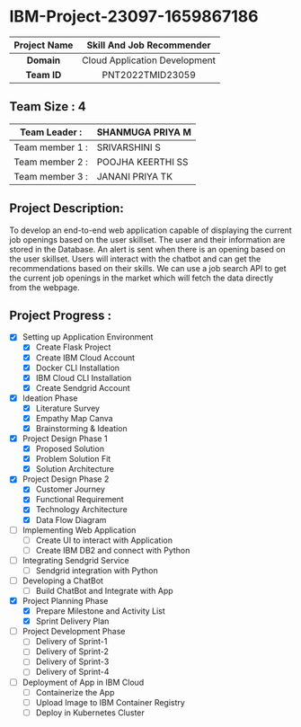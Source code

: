 # IBM-Project-23097-1659867186


|      **Project Name**     | Skill And Job Recommender |
|:---------------------:|:------------------------------:|
|         **Domain**        |  Cloud Application Development |
|        **Team ID**        |  PNT2022TMID23059 |


## __Team Size : 4__


|Team Leader :|SHANMUGA PRIYA M|
| ------------|---------------|              
|Team member 1 :| SRIVARSHINI S|
|Team member 2 :| POOJHA KEERTHI SS|
|Team member 3 :| JANANI PRIYA TK|

## Project Description:
To develop an end-to-end web application capable of displaying the current job openings based on the user skillset.  The user and their information are stored in the Database.  An alert is sent when there is an opening based on the user skillset. Users will interact with the chatbot and can get the recommendations based on their skills. We can use a job search API to get the current job openings in the market which will fetch the data directly from the webpage.


## Project Progress :

- [X] Setting up Application Environment
    - [X] Create Flask Project
    - [X] Create IBM Cloud Account
    - [X] Docker CLI Installation
    - [X] IBM Cloud CLI Installation
    - [X] Create Sendgrid Account
 
- [X] Ideation Phase
    - [X] Literature Survey
    - [X] Empathy Map Canva
    - [X] Brainstorming & Ideation
    
- [X] Project Design Phase 1
    - [X] Proposed Solution
    - [X] Problem Solution Fit
    - [X] Solution Architecture
    
- [X] Project Design Phase 2
    - [X] Customer Journey
    - [X] Functional Requirement
    - [X] Technology Architecture
    - [X] Data Flow Diagram
   
- [ ] Implementing Web Application
    - [ ] Create UI to interact with Application
    - [ ] Create IBM DB2 and connect with Python
    
- [ ] Integrating Sendgrid Service
    - [ ] Sendgrid integration with Python
    
- [ ] Developing a ChatBot
    - [ ] Build ChatBot and Integrate with App

- [X] Project Planning Phase
    - [X] Prepare Milestone and Activity List
    - [X] Sprint Delivery Plan

- [ ] Project Development Phase
    - [ ] Delivery of Sprint-1
    - [ ] Delivery of Sprint-2
    - [ ] Delivery of Sprint-3
    - [ ] Delivery of Sprint-4

- [ ] Deployment of App in IBM Cloud
    - [ ] Containerize the App
    - [ ] Upload Image to IBM Container Registry
    - [ ] Deploy in Kubernetes Cluster
